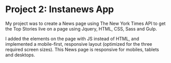 # Project 2: Instanews App

My project was to create a News page using The New York Times API to get the Top Stories live on a page using Jquery, HTML, CSS, Sass and Gulp.

I added the elements on the page with JS instead of HTML, and implemented a mobile-first, responsive layout (optimized for the three required screen sizes). This News page is responsive for mobiles, tablets and desktops.
